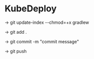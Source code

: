 # KubeDeploy
-> git update-index --chmod=+x gradlew

-> git add .

-> git commit -m "commit message"

-> git push

